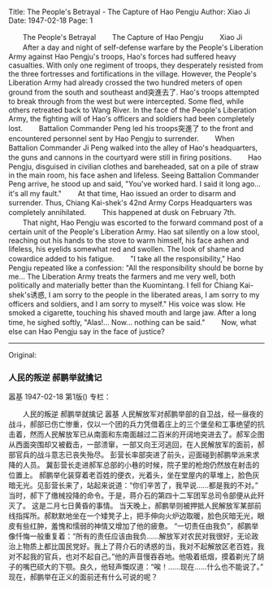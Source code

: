 Title: The People's Betrayal - The Capture of Hao Pengju
Author: Xiao Ji
Date: 1947-02-18
Page: 1

　　The People's Betrayal
　　The Capture of Hao Pengju
　　Xiao Ji
　　After a day and night of self-defense warfare by the People's Liberation Army against Hao Pengju's troops, Hao's forces had suffered heavy casualties. With only one regiment of troops, they desperately resisted from the three fortresses and fortifications in the village. However, the People's Liberation Army had already crossed the two hundred meters of open ground from the south and southeast and突進去了. Hao's troops attempted to break through from the west but were intercepted. Some fled, while others retreated back to Wang River. In the face of the People's Liberation Army, the fighting will of Hao's officers and soldiers had been completely lost.
　　Battalion Commander Peng led his troops突進了 to the front and encountered personnel sent by Hao Pengju to surrender.
　　When Battalion Commander Ji Peng walked into the alley of Hao's headquarters, the guns and cannons in the courtyard were still in firing positions.
　　Hao Pengju, disguised in civilian clothes and bareheaded, sat on a pile of straw in the main room, his face ashen and lifeless. Seeing Battalion Commander Peng arrive, he stood up and said, "You've worked hard. I said it long ago… it's all my fault."
　　At that time, Hao issued an order to disarm and surrender. Thus, Chiang Kai-shek's 42nd Army Corps Headquarters was completely annihilated.
　　This happened at dusk on February 7th.
　　That night, Hao Pengju was escorted to the forward command post of a certain unit of the People's Liberation Army. Hao sat silently on a low stool, reaching out his hands to the stove to warm himself, his face ashen and lifeless, his eyelids somewhat red and swollen. The look of shame and cowardice added to his fatigue.
　　"I take all the responsibility," Hao Pengju repeated like a confession: "All the responsibility should be borne by me… The Liberation Army treats the farmers and me very well, both politically and materially better than the Kuomintang. I fell for Chiang Kai-shek's诱惑, I am sorry to the people in the liberated areas, I am sorry to my officers and soldiers, and I am sorry to myself." His voice was slow. He smoked a cigarette, touching his shaved mouth and large jaw. After a long time, he sighed softly, "Alas!… Now… nothing can be said."
　　Now, what else can Hao Pengju say in the face of justice?



<hr /> 

Original: 


### 人民的叛逆  郝鹏举就擒记
嚣基
1947-02-18
第1版()
专栏：

　　人民的叛逆
    郝鹏举就擒记
    嚣基
    人民解放军对郝鹏举部的自卫战，经一昼夜的战斗，郝部已伤亡惨重，仅以一个团的兵力凭借着庄上的三个堡垒和工事绝望的抗击着，然而人民解放军已从南面和东南面越过二百米的开阔地突进去了。郝军企图从西面突围却又被截击，一部溃窜，一部又向王河逃回，在人民解放军的面前，郝部官兵的战斗意志已丧失殆尽。
    彭营长率部突进了前头，迎面碰到郝鹏举派来求降的人员。
    冀彭营长走进郝军总部的小巷的时候，院子里的枪炮仍然放在射击的位置上。
    郝鹏举化装穿着老百姓的便衣，光着头，坐在堂屋内的草堆上，脸色灰暗无光。见彭营长来了，站起来说道：“你们辛苦了，我早说……都是我的不对。”
    当时，郝下了缴械投降的命令。于是，蒋介石的第四十二军团军总司令部便从此歼灭了。
    这是二月七日黄昏的事情。
    当天晚上，郝鹏举则被押抵人民解放军某部前线指挥所。郝默默地坐在一个矮凳子上，把手伸向火炉边取暖，脸色灰暗无光，眼皮有些红肿，羞愧和懦弱的神情又增加了他的疲惫。
    “一切责任由我负”，郝鹏举像忏悔一般重复着：“所有的责任应该由我负……解放军对农民对我很好，无论政治上物质上都比国民党好。我上了蒋介石的诱惑的当，我对不起解放区老百姓，我对不起我的官兵，也对不起自己。”他的声音慢吞吞地。他吸着纸烟，摸着剃光了胡子的嘴巴硕大的下颚。良久，他轻声慨叹道：“唉！……现在……什么也不能说了。”
    现在，郝鹏举在正义的面前还有什么可说的呢？

